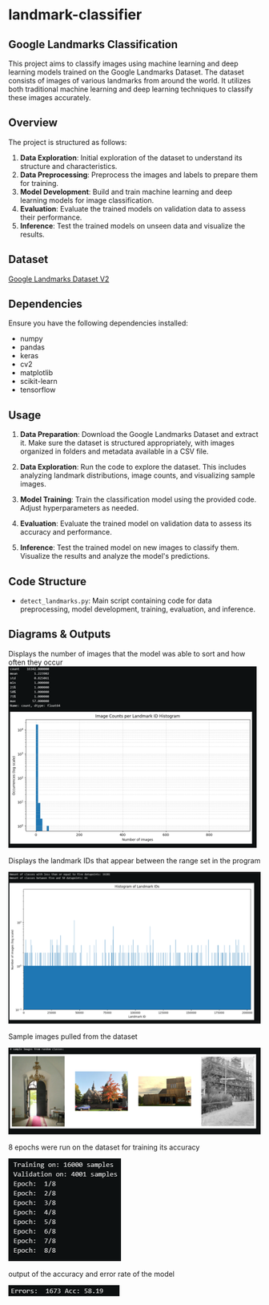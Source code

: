 # landmark-classifier
## Google Landmarks Classification

This project aims to classify images using machine learning and deep learning models trained on the Google Landmarks Dataset. The dataset consists of images of various landmarks from around the world. It utilizes both traditional machine learning and deep learning techniques to classify these images accurately.

## Overview

The project is structured as follows:

1. **Data Exploration**: Initial exploration of the dataset to understand its structure and characteristics.
2. **Data Preprocessing**: Preprocess the images and labels to prepare them for training.
3. **Model Development**: Build and train machine learning and deep learning models for image classification.
4. **Evaluation**: Evaluate the trained models on validation data to assess their performance.
5. **Inference**: Test the trained models on unseen data and visualize the results.

## Dataset
[Google Landmarks Dataset V2](https://github.com/cvdfoundation/google-landmark)

## Dependencies

Ensure you have the following dependencies installed:

- numpy
- pandas
- keras
- cv2
- matplotlib
- scikit-learn
- tensorflow

## Usage

1. **Data Preparation**: Download the Google Landmarks Dataset and extract it. Make sure the dataset is structured appropriately, with images organized in folders and metadata available in a CSV file.

2. **Data Exploration**: Run the code to explore the dataset. This includes analyzing landmark distributions, image counts, and visualizing sample images.

3. **Model Training**: Train the classification model using the provided code. Adjust hyperparameters as needed.

4. **Evaluation**: Evaluate the trained model on validation data to assess its accuracy and performance.

5. **Inference**: Test the trained model on new images to classify them. Visualize the results and analyze the model's predictions.

## Code Structure

- `detect_landmarks.py`: Main script containing code for data preprocessing, model development, training, evaluation, and inference.

## Diagrams & Outputs
Displays the number of images that the model was able to sort and how often they occur
![Number of Images Histogram](images/imageCountHist.png) 

Displays the landmark IDs that appear between the range set in the program

![Landmark ID Histogram](images/landmarkIDHist.png)

Sample images pulled from the dataset

![Sample Images from Dataset](images/sampleImages.png)

8 epochs were run on the dataset for training its accuracy

![Epoch Image](images/training.png) 

output of the accuracy and error rate of the model

![Accuracy and Error](images/accuracyAndErrors.png)
